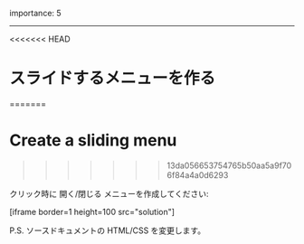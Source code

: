 importance: 5

---

<<<<<<< HEAD
# スライドするメニューを作る
=======
# Create a sliding menu
>>>>>>> 13da056653754765b50aa5a9f706f84a4a0d6293

クリック時に 開く/閉じる メニューを作成してください:

[iframe border=1 height=100 src="solution"]

P.S. ソースドキュメントの HTML/CSS を変更します。
